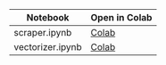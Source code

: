 | Notebook        | Open in Colab |
|-----------------|----------------|
| scraper.ipynb   | [Colab](https://colab.research.google.com/github/AHMerrill/Unstructured-Data-1/blob/main/scraper.ipynb) |
| vectorizer.ipynb| [Colab](https://colab.research.google.com/github/AHMerrill/Unstructured-Data-1/blob/main/vectorizer.ipynb) |
